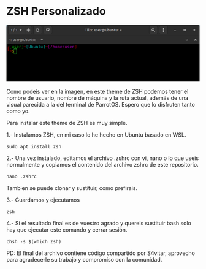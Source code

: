 # ZSH Personalizado

![](https://github.com/5h0ckw4v3-dev/custom.zsh/blob/main/img/zsh.png)

Como podeis ver en la imagen, en este theme de ZSH podemos tener el nombre de usuario, nombre de máquina y la ruta actual, además de una visual parecida a la del terminal de ParrotOS. Espero que lo disfruten tanto como yo.

Para instalar este theme de ZSH es muy simple.

1.- Instalamos ZSH, en mi caso lo he hecho en Ubuntu basado en WSL.

```plaintext
sudo apt install zsh
```

2.- Una vez instalado, editamos el archivo .zshrc con vi, nano o lo que useis normalmente y copiamos el contenido del archivo zshrc de este repositorio.

```plaintext
nano .zshrc
```
Tambien se puede clonar y sustituir, como prefirais.

3.- Guardamos y ejecutamos

```plaintext
zsh
```

4.- Si el resultado final es de vuestro agrado y quereis sustituir bash solo hay que ejecutar este comando y cerrar sesión.

```plaintext
chsh -s $(which zsh)
```


PD: El final del archivo contiene código compartido por S4vitar, aprovecho para agradecerle su trabajo y compromiso con la comunidad.
